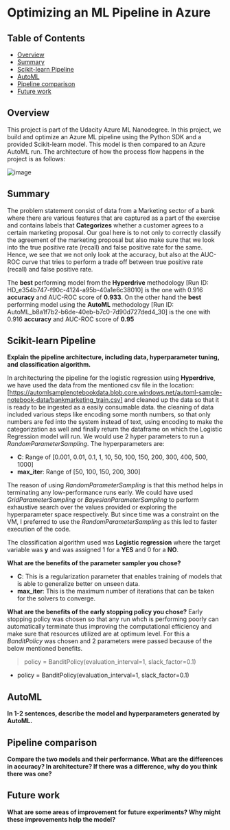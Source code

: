 # Optimizing an ML Pipeline in Azure

## Table of Contents
   * [Overview](#Overview)
   * [Summary](#Summary)
   * [Scikit-learn Pipeline](#Scikit-learn-Pipeline)
   * [AutoML](#AutoML)
   * [Pipeline comparison](#Pipeline-comparison)
   * [Future work](#Future-work)

## Overview
This project is part of the Udacity Azure ML Nanodegree.
In this project, we build and optimize an Azure ML pipeline using the Python SDK and a provided Scikit-learn model.
This model is then compared to an Azure AutoML run. The architecture of how the process flow happens in the project is as follows:

![image](https://user-images.githubusercontent.com/38326274/131691821-42e40199-2c72-45ae-8be6-8a4e503e3955.png)

## Summary
The problem statement consist of data from a Marketing sector of a bank where there are various features that are captured as a part of the exercise and contains labels that **Categorizes** whether a customer agrees to a certain marketing proposal. Our goal here is to not only to correctly classify the agreement of the marketing proposal but also make sure that we look into the true positive rate (recall) and false positive rate for the same. Hence, we see that we not only look at the accuracy, but also at the AUC-ROC curve that tries to perform a trade off between true positive rate (recall) and false positive rate.

The **best** performing model from the **Hyperdrive** methodology [Run ID: HD_e354b747-f90c-4124-a95b-40a1e6c38010] is the one with 0.916 **accuracy** and AUC-ROC score of **0.933**. On the other hand the **best** performing model using the **AutoML** methodology [Run ID: AutoML_b8a1f7b2-b6de-40eb-b7c0-7d90d727ded4_30] is the one with 0.916 **accuracy** and AUC-ROC score of **0.95**

## Scikit-learn Pipeline
**Explain the pipeline architecture, including data, hyperparameter tuning, and classification algorithm.**

In architecturing the pipeline for the logistic regression using **Hyperdrive**, we have used the data from the mentioned csv file in the location: [https://automlsamplenotebookdata.blob.core.windows.net/automl-sample-notebook-data/bankmarketing_train.csv] and cleaned up the data so that it is ready to be ingested as a easily consumable data. the cleaning of data included various steps like encoding some month numbers, so that only numbers are fed into the system instead of text, using encoding to make the categorization as well and finally return the dataframe on which the Logistic Regression model will run. We would use 2 hyper parameters to run a *RandomParameterSampling*. The hyperparameters are:

- **C**: Range of [0.001, 0.01, 0.1, 1, 10, 50, 100, 150, 200, 300, 400, 500, 1000]
- **max_iter**: Range of [50, 100, 150, 200, 300]

The reason of using *RandomParameterSampling* is that this method helps in terminating any low-performance runs early. We could have used *GridParameterSampling* or *BayesianParameterSampling* to perform exhaustive search over the values provided or exploring the hyperparameter space respectively. But since time was a constraint on the VM, I preferred to use the *RandomParameterSampling* as this led to faster execution of the code.

The classification algorithm used was **Logistic regression** where the target variable was **y** and was assigned 1 for a **YES** and 0 for a **NO**.

**What are the benefits of the parameter sampler you chose?**
- **C**: This is a regularization parameter that enables training of models that is able to generalize better on unseen data. 
- **max_iter**: This is the maximum number of iterations that can be taken for the solvers to converge.

**What are the benefits of the early stopping policy you chose?**
Early stopping policy was chosen so that any run whch is performing poorly can automatically terminate thus improving the computational efficiency and make sure that resources utilized are at optimum level. For this a *BanditPolicy* was chosen and 2 parameters were passed because of the below mentioned benefits.

> policy = BanditPolicy(evaluation_interval=1, slack_factor=0.1)

- policy = BanditPolicy(evaluation_interval=1, slack_factor=0.1)

## AutoML
**In 1-2 sentences, describe the model and hyperparameters generated by AutoML.**

## Pipeline comparison
**Compare the two models and their performance. What are the differences in accuracy? In architecture? If there was a difference, why do you think there was one?**

## Future work
**What are some areas of improvement for future experiments? Why might these improvements help the model?**

